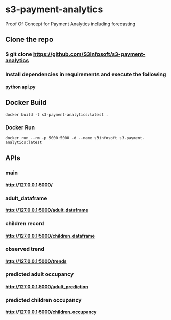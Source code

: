 # s3-payment-analytics
Proof Of Concept for Payment Analytics including forecasting

## Clone the repo

###  $ git clone https://github.com/S3Infosoft/s3-payment-analytics

### Install dependencies in requirements and execute the following

#### python api.py

## Docker Build 
``` docker build -t s3-payment-analytics:latest . ```

### Docker Run
``` docker run --rm -p 5000:5000 -d --name s3infosoft s3-payment-analytics:latest ```

## APIs

### main
#### http://127.0.0.1:5000/

### adult_dataframe
#### http://127.0.0.1:5000/adult_dataframe

### children record
#### http://127.0.0.1:5000/children_dataframe

### observed trend
#### http://127.0.0.1:5000/trends

### predicted adult occupancy
#### http://127.0.0.1:5000/adult_prediction

### predicted children occupancy
#### http://127.0.0.1:5000/children_occupancy
